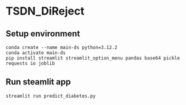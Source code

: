 # TSDN_DiReject

## Setup environment
```
conda create --name main-ds python=3.12.2
conda activate main-ds
pip install streamlit streamlit_option_menu pandas base64 pickle requests io joblib
```

## Run steamlit app
```
streamlit run predict_diabetes.py
```
